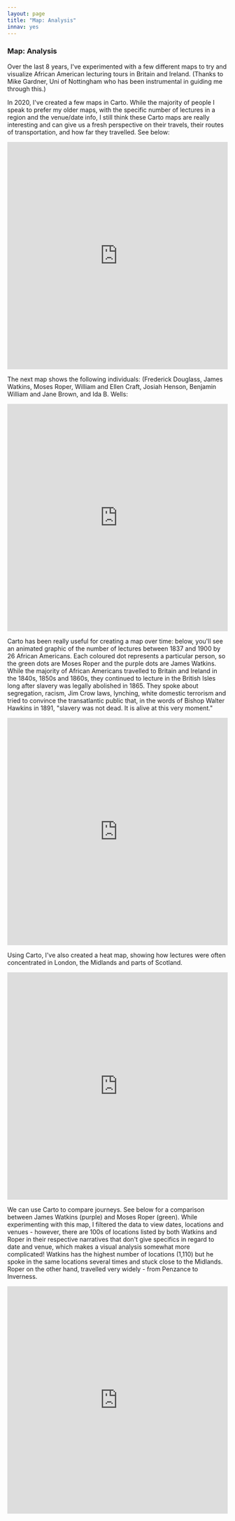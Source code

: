 ```yaml
---
layout: page
title: "Map: Analysis"
innav: yes
---
```


### Map: Analysis

Over the last 8 years, I've experimented with a few different maps to try and visualize African American lecturing tours in Britain and Ireland. (Thanks to Mike Gardner, Uni of Nottingham who has been instrumental in guiding me through this.)

In 2020, I've created a few maps in Carto. While the majority of people I speak to prefer my older maps, with the specific number of lectures in a region and the venue/date info, I still think these Carto maps are really interesting and can give us a fresh perspective on their travels, their routes of transportation, and how far they travelled. See below:

<iframe width="100%" height="520" frameborder="0" src="https://murray7872.carto.com/builder/ce8911a4-d80b-4623-89a7-837c5e450810/embed" allowfullscreen webkitallowfullscreen mozallowfullscreen oallowfullscreen msallowfullscreen></iframe>

The next map shows the following individuals: (Frederick Douglass, James Watkins, Moses Roper, William and Ellen Craft, Josiah Henson, Benjamin William and Jane Brown, and Ida B. Wells:

<iframe width="100%" height="520" frameborder="0" src="https://murray7872.carto.com/builder/4dce3452-d8ac-4128-8aae-991d45fda212/embed" allowfullscreen webkitallowfullscreen mozallowfullscreen oallowfullscreen msallowfullscreen></iframe>

Carto has been really useful for creating a map over time: below, you'll see an animated graphic of the number of lectures between 1837 and 1900 by 26 African Americans. Each coloured dot represents a particular person, so the green dots are Moses Roper and the purple dots are James Watkins. While the majority of African Americans travelled to Britain and Ireland in the 1840s, 1850s and 1860s, they continued to lecture in the British Isles long after slavery was legally abolished in 1865. They spoke about segregation, racism, Jim Crow laws, lynching, white domestic terrorism and tried to convince the transatlantic public that, in the words of Bishop Walter Hawkins in 1891, "slavery was not dead. It is alive at this very moment."

<iframe width="100%" height="520" frameborder="0" src="https://murray7872.carto.com/builder/bc758dea-f0f8-47ca-a525-e31d229c9668/embed" allowfullscreen webkitallowfullscreen mozallowfullscreen oallowfullscreen msallowfullscreen></iframe>

Using Carto, I've also created a heat map, showing how lectures were often concentrated in London, the Midlands and parts of Scotland.

<iframe width="100%" height="520" frameborder="0" src="https://murray7872.carto.com/builder/06a728f4-f5de-4ddb-a174-f8c210385ac8/embed" allowfullscreen webkitallowfullscreen mozallowfullscreen oallowfullscreen msallowfullscreen></iframe>

We can use Carto to compare journeys. See below for a comparison between James Watkins (purple) and Moses Roper (green). While experimenting with this map, I filtered the data to view dates, locations and venues - however, there are 100s of locations listed by both Watkins and Roper in their respective narratives that don't give specifics in regard to date and venue, which makes a visual analysis somewhat more complicated! Watkins has the highest number of locations (1,110) but he spoke in the same locations several times and stuck close to the Midlands. Roper on the other hand, travelled very widely - from Penzance to Inverness.

<iframe width="100%" height="520" frameborder="0" src="https://murray7872.carto.com/builder/4d13e9b0-a4fd-4d95-930e-f11180f6cf7f/embed" allowfullscreen webkitallowfullscreen mozallowfullscreen oallowfullscreen msallowfullscreen></iframe>

